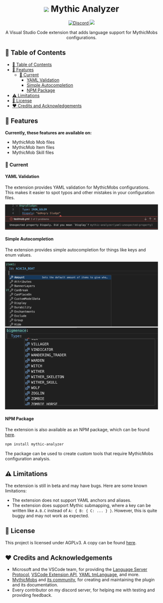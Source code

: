 <div align="center"><h1><img src="./assets/mythicIcon_128x128.png" height=40> Mythic Analyzer</h1></div>

<div align="center">
    <a href="https://discord.gg/SHthmb6t6n">
        <img src="https://img.shields.io/static/v1?logo=discord&label=&message=Discord&    color=36393f&style=flat-square" alt="Discord">
    </a>
    <a href="https://github.com/0tickpulse/mythic-analyzer/blob/main/LICENSE">
        <img src="https://img.shields.io/badge/License-AGPLv3-red?style=flat-square">
    </a>
</div>

<p align="center">A Visual Studio Code extension that adds language support for MythicMobs configurations.</p>

## 📖 Table of Contents

- [📖 Table of Contents](#-table-of-contents)
- [🚀 Features](#-features)
  - [🎉 Current](#-current)
    - [YAML Validation](#yaml-validation)
    - [Simple Autocompletion](#simple-autocompletion)
    - [NPM Package](#npm-package)
- [⚠️ Limitations](#️-limitations)
- [📝 License](#-license)
- [❤️ Credits and Acknowledgements](#️-credits-and-acknowledgements)

## 🚀 Features

**Currently, these features are available on:**

- MythicMob Mob files
- MythicMob Item files
- MythicMob Skill files

### 🎉 Current

#### YAML Validation

The extension provides YAML validation for MythicMobs configurations.
This makes it easier to spot typos and other mistakes in your configuration files.

![YAML Validation Example](./media/yaml_erroring.png)

#### Simple Autocompletion

The extension provides simple autocompletion for things like keys and enum values.

![YAML Keys Autocompletion Example](./media/yaml_key_autocompletion.png)
![YAML Enum Autocompletion Example](./media/yaml_enum_autocompletion.png)

#### NPM Package

The extension is also available as an NPM package, which can be found [here](https://www.npmjs.com/package/mythic-analyzer).

```bash
npm install mythic-analyzer
```

The package can be used to create custom tools that require MythicMobs configuration analysis.

## ⚠️ Limitations

The extension is still in beta and may have bugs. Here are some known limitations:

- The extension does not support YAML anchors and aliases.
- The extension does support Mythic submapping, where a key can be written like `A.B.C` instead of `A: { B: { C: ... } }`. However, this is quite buggy and may not work as expected.

## 📝 License

This project is licensed under AGPLv3. A copy can be found [here](./LICENSE).

## ❤️ Credits and Acknowledgements

- Microsoft and the VSCode team, for providing the [Language Server Protocol](https://microsoft.github.io/language-server-protocol/), [VSCode Extension API](https://code.visualstudio.com/api), [YAML tmLanguage](https://code.visualstudio.com/api/language-extensions/syntax-highlight-guide), and more.
- [MythicMobs](https://www.mythicmobs.net/) and [its community](http://www.mythicmobs.net/discord), for creating and maintaining the plugin and its documentation.
- Every contributor on my discord server, for helping me with testing and providing feedback.
